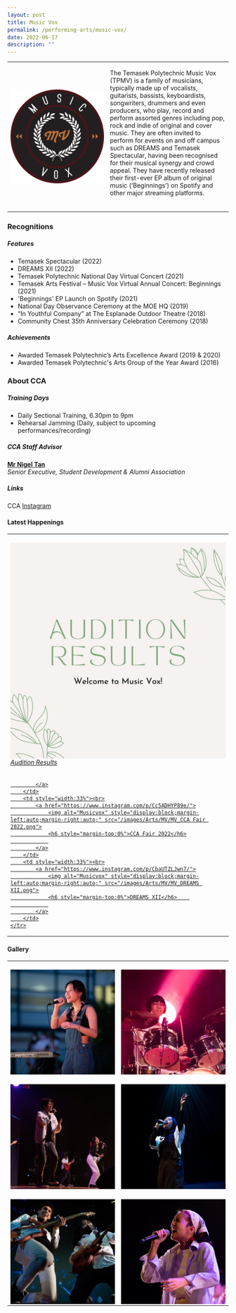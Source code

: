 ```yaml
---
layout: post
title: Music Vox
permalink: /performing-arts/music-vox/
date: 2022-06-17
description: ""
---
```

<div>
<table>
    <tbody><tr>
        <td style="width:45%"><img alt="Music Vox" style="display:block;margin-left:auto;margin-right:auto;" src="/images/Arts/MV/MV_logo.png"></td>
        <td>
            <p>
                The Temasek Polytechnic Music Vox (TPMV) is a family of musicians, typically made up of vocalists, guitarists, bassists, keyboardists, songwriters, drummers and even producers, who play, record and perform assorted genres including pop, rock and indie of original and cover music. They are often invited to perform for events on and off campus such as DREAMS and Temasek Spectacular, having been recognised for their musical synergy and crowd appeal. They have recently released their first-ever EP album of original music (‘Beginnings’) on Spotify and other major streaming platforms.
							<br>
							<br>
					</p>
</td></tr></tbody></table>

### Recognitions

##### Features
	
<p>
	</p><ul>
		<li>Temasek Spectacular (2022)</li>
		<li>DREAMS XII (2022)</li>
		<li>Temasek Polytechnic National Day Virtual Concert (2021)</li>
		<li>Temasek Arts Festival – Music Vox Virtual Annual Concert: Beginnings (2021)</li>  
		<li>'Beginnings' EP Launch on Spotify (2021)</li>
		<li>National Day Observance Ceremony at the MOE HQ (2019)</li>
		<li>“In Youthful Company” at The Esplanade Outdoor Theatre (2018)</li>
		<li>Community Chest 35th Anniversary Celebration Ceremony (2018)</li>
	</ul>
<p></p>
	
##### Achievements
	
<p>
	</p><ul>
		<li>Awarded Temasek Polytechnic’s Arts Excellence Award (2019 &amp; 2020)</li>
		<li>Awarded Temasek Polytechnic's Arts Group of the Year Award (2016)</li>
	</ul>
<p></p>

### About CCA

##### Training Days
            
<p>
	</p><ul>    
		<li>Daily Sectional Training, 6.30pm to 9pm</li>
		<li>Rehearsal Jamming (Daily, subject to upcoming performances/recording)</li>
	</ul>
<p></p>

##### CCA Staff Advisor

<p>
	<a href="mailto:nigeltan@tp.edu.sg"><b>Mr Nigel Tan</b></a>
	<br>
	<i>Senior Executive, Student Development &amp; Alumni Association</i>
</p>

##### Links

<p>
	CCA <a href="https://www.instagram.com/tpmusicvox">Instagram</a>
            </p>
</div>

#### Latest Happenings

<table>
	<tbody><tr>
		<td style="width:33%"><br>
			<a href="https://www.instagram.com/p/CeNWR5tJ88z/">
				<img alt="Musicvox" style="display:block;margin-left:auto;margin-right:auto;" src="/images/Arts/MV/MV_Audition Results.png">
				<h6 style="margin-top:0%">Audition Results</h6>
				
			</a>
		</td>
		<td style="width:33%"><br>
			<a href="https://www.instagram.com/p/Cc5ADHYP89e/">
				<img alt="Musicvox" style="display:block;margin-left:auto;margin-right:auto;" src="/images/Arts/MV/MV_CCA Fair 2022.png">
				<h6 style="margin-top:0%">CCA Fair 2022</h6>
				
			</a>
		</td>
		<td style="width:33%"><br>
			<a href="https://www.instagram.com/p/CbaUTZLJwn7/">
				<img alt="Musicvox" style="display:block;margin-left:auto;margin-right:auto;" src="/images/Arts/MV/MV_DREAMS XII.png">
				<h6 style="margin-top:0%">DREAMS XII</h6>    
				
			</a>
		</td>
	</tr>
</tbody></table>

#### Gallery

<table>
	<tbody><tr>
		<td style="width:50%"><br>
			<img alt="Musicvox" style="display:block;margin-left:auto;margin-right:auto;" src="/images/Arts/MV/MV_pic_1.jpg">
		</td>
		<td style="width:50%"><br>
			<img alt="Musicvox" style="display:block;margin-left:auto;margin-right:auto;" src="/images/Arts/MV/MV_pic_2.jpg">
		</td>
	</tr>
	<tr>
		<td style="width:50%"><br>
			<img alt="Musicvox" style="display:block;margin-left:auto;margin-right:auto;" src="/images/Arts/MV/MV_pic_3.jpg">
		</td>
		<td style="width:50%"><br>
			<img alt="Musicvox" style="display:block;margin-left:auto;margin-right:auto;" src="/images/Arts/MV/MV_pic_4.jpg">
		</td>
	</tr>
	<tr>
		<td style="width:50%"><br>
			<img alt="Musicvox" style="display:block;margin-left:auto;margin-right:auto;" src="/images/Arts/MV/MV_pic_5.jpg">
		</td>
		<td style="width:50%"><br>
			<img alt="Musicvox" style="display:block;margin-left:auto;margin-right:auto;" src="/images/Arts/MV/MV_pic_6.jpg">
		</td>
	</tr>
</tbody></table>